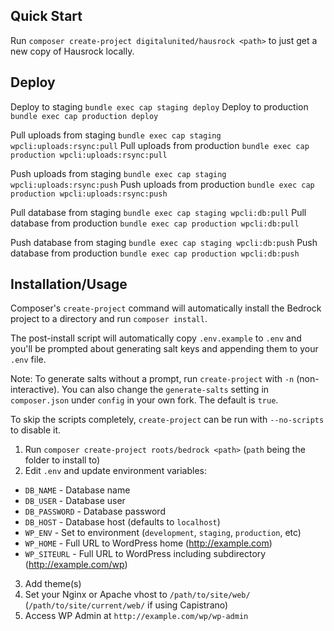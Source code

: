 ## Quick Start

Run `composer create-project digitalunited/hausrock <path>` to just get a new copy of Hausrock locally.

## Deploy

Deploy to staging `bundle exec cap staging deploy`
Deploy to production `bundle exec cap production deploy`

Pull uploads from staging `bundle exec cap staging wpcli:uploads:rsync:pull`
Pull uploads from production `bundle exec cap production wpcli:uploads:rsync:pull`

Push uploads from staging `bundle exec cap staging wpcli:uploads:rsync:push`
Push uploads from production `bundle exec cap production wpcli:uploads:rsync:push`

Pull database from staging `bundle exec cap staging wpcli:db:pull`
Pull database from production `bundle exec cap production wpcli:db:pull`

Push database from staging `bundle exec cap staging wpcli:db:push`
Push database from production `bundle exec cap production wpcli:db:push`

## Installation/Usage

Composer's `create-project` command will automatically install the Bedrock project to a directory and run `composer install`.

The post-install script will automatically copy `.env.example` to `.env` and you'll be prompted about generating salt keys and appending them to your `.env` file.

Note: To generate salts without a prompt, run `create-project` with `-n` (non-interactive). You can also change the `generate-salts` setting in `composer.json` under `config` in your own fork. The default is `true`.

To skip the scripts completely, `create-project` can be run with `--no-scripts` to disable it.

1. Run `composer create-project roots/bedrock <path>` (`path` being the folder to install to)
2. Edit `.env` and update environment variables:
  * `DB_NAME` - Database name
  * `DB_USER` - Database user
  * `DB_PASSWORD` - Database password
  * `DB_HOST` - Database host (defaults to `localhost`)
  * `WP_ENV` - Set to environment (`development`, `staging`, `production`, etc)
  * `WP_HOME` - Full URL to WordPress home (http://example.com)
  * `WP_SITEURL` - Full URL to WordPress including subdirectory (http://example.com/wp)
3. Add theme(s)
4. Set your Nginx or Apache vhost to `/path/to/site/web/` (`/path/to/site/current/web/` if using Capistrano)
5. Access WP Admin at `http://example.com/wp/wp-admin`
